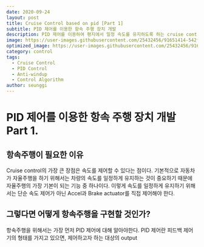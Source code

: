 ```yaml
---
date: 2020-09-24
layout: post
title: Cruise Control based on pid [Part 1]
subtitle: PID 제어를 이용한 항속 주행 장치 개발
description: PID 제어를 이용하여 평지에서 일정 속도를 유지하도록 하는 cruise control 개발과정
image: https://user-images.githubusercontent.com/25432456/91651414-542f5100-eac7-11ea-8c2c-66eb21f90418.gif
optimized_image: https://user-images.githubusercontent.com/25432456/91651414-542f5100-eac7-11ea-8c2c-66eb21f90418.gif
category: control
tags:
  - Cruise Control
  - PID Control
  - Anti-windup
  - Control Algorithm
author: seunggi
---
```


# PID 제어를 이용한 항속 주행 장치 개발 Part 1. 

## 항속주행이 필요한 이유
Cruise control의 가장 큰 장점은 속도를 제어할 수 있다는 점이다. 기본적으로 자동차가 자율주행을 하기 위해서는 차량의 속도를 일정하게 유지하는 것이 중요하기 때문에 자율주행의 가장 기본이 되는 기능 중 하나이다.
이렇게 속도를 일정하게 유지하기 위해서는 단순 속도 제어가 아닌 Accel과 Brake actuator를 직접 제어해야 한다.

## 그렇다면 어떻게 항속주행을 구현할 것인가?
항속주행을 위해서는 가장 먼저 PID 제어에 대해 알아야한다. PID 제어란 피드백 제어기의 형태를 가지고 있으면, 제어하고자 하는 대상의 output 
